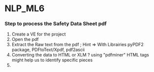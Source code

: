 # NLP_ML6

### Step to process the Safety Data Sheet pdf

1) Create a VE for the project
2) Open the pdf
3) Extract the Raw text from the pdf ; Hint => With Librairies  pyPDF2 package, PDFtoText/Xpdf, pdf2ascii
4) Converting the data to HTML or XLM ? using "pdfminer"  HTML tags might help us to identify specific pieces
5) 
